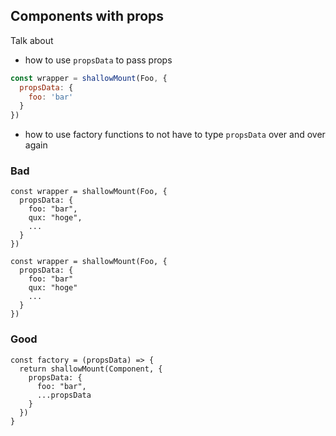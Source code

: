 ## Components with props

Talk about

- how to use `propsData` to pass props

```js
const wrapper = shallowMount(Foo, {
  propsData: {
    foo: 'bar'
  }
})
```

- how to use factory functions to not have to type `propsData` over and over again

### Bad

```
const wrapper = shallowMount(Foo, {
  propsData: {
    foo: "bar",
    qux: "hoge",
    ...
  }
})

const wrapper = shallowMount(Foo, {
  propsData: {
    foo: "bar"
    qux: "hoge"
    ...
  }
})
```

### Good

```
const factory = (propsData) => {
  return shallowMount(Component, {
    propsData: {
      foo: "bar",
      ...propsData
    }
  })
}
```

